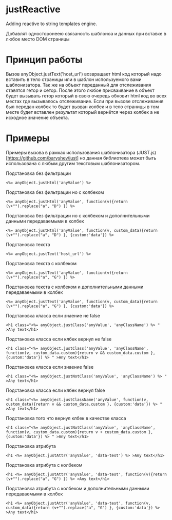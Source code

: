 # justReactive
Adding reactive to string templates engine.

Добавлят односторонеею связаность шаблоноа и данных при вставке в любое место DOM страницы

# Принцип работы

Вызов anyObject.justText('host_url') возвращает html код который надо вставить в тело страницы или в шаблон используемого вами шаблонизатора.
Так же на объект переданный для отслеживания ставятся гетор и сетор.
После этого любое присваивание в объект будет вызывать гетор который в свою очередь обновит html код во всех местах где вызывалось отслеживание.
Если при вызове отслеживания был передан колбек то будет вызван колбек и в тело страницы в том месте будет вставлен результат который вернётся через колбек а не исходное значение объекта.

# Примеры

Примеры вызова в рамках использования шаблонизатора (JUST.js)[https://github.com/baryshev/just] но данная библиотека может быть использована с любым другим текстовым шаблонизатором.

Подстановка без фильтрации
```
<%= anyObject.justHtml('anyValue') %>
```

Подстановка без фильтрации но с колбеком
```
<%= anyObject.justHtml('anyValue', function(v){return (v+"").replace("a", "D") }) %>
```

Подстановка без фильтрации но с колбеком и дополнительными данными передаваемыми в колбек
```
<%= anyObject.justHtml('anyValue', function(v, custom_data){return (v+"").replace("a", "D") }, {custom:'data'}) %>
```

Подстановка текста 
```
<%= anyObject.justText('host_url') %>
```

Подстановка текста с колбеком
```
<%= anyObject.justText('anyValue', function(v){return (v+"").replace("a", "G") }) %>
```

Подстановка текста с колбеком и дополнительными данными передаваемыми в колбек
```
<%= anyObject.justText('anyValue', function(v, custom_data){return (v+"").replace("a", "G") }, {custom:'data'}) %>
```

Подстановка класса если знаение не false
```
<h1 class="<%= anyObject.justClass('anyValue', 'anyClassName') %> " >Any text</h1>
```

Подстановка класса если клбек вернул не false
```
<h1 class="<%= anyObject.justClass('anyValue', 'anyClassName', function(v, custom_data.custom){return v && custom_data.custom }, {custom:'data'}) %> " >Any text</h1>
```

Подстановка класса если знаение false
```
<h1 class="<%= anyObject.justNotClass('anyValue', 'anyClassName') %> " >Any text</h1>
```

Подстановка класса если клбек вернул false
```
<h1 class="<%= anyObject.justClassName('anyValue', function(v, custom_data){return v && custom_data.custom }, {custom:'data'}) %> " >Any text</h1>
```

Подстановка того что вернул клбек в качестве класса 
```
<h1 class="<%= anyObject.justNotClass('anyValue', 'anyClassName', function(v, custom_data.custom){return v + custom_data.custom }, {custom:'data'}) %> " >Any text</h1>
```

Подстановка атрибута 
```
<h1 <%= anyObject.justAttr('anyValue', 'data-test') %> >Any text</h1>
```

Подстановка атрибута с колбеком
```
<h1 <%= anyObject.justAttr('anyValue', 'data-test', function(v){return (v+"").replace("a", "G") }) %> >Any text</h1>
```
 
Подстановка атрибута с колбеком и дополнительными данными передаваемыми в колбек
```
<h1 <%= anyObject.justAttr('anyValue', 'data-test', function(v, custom_data){return (v+"").replace("a", "G") }, {custom:'data'}) %> >Any text</h1>
```
